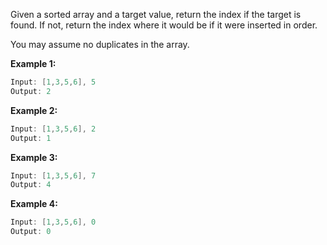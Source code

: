 Given a sorted array and a target value, return the index if the target is found. If not, return the index where it would be if it were inserted in order.

You may assume no duplicates in the array.

**Example 1:**
```java
Input: [1,3,5,6], 5
Output: 2
```

**Example 2:**
```java
Input: [1,3,5,6], 2
Output: 1
```

**Example 3:**
```java
Input: [1,3,5,6], 7
Output: 4
```

**Example 4:**
```java
Input: [1,3,5,6], 0
Output: 0
```